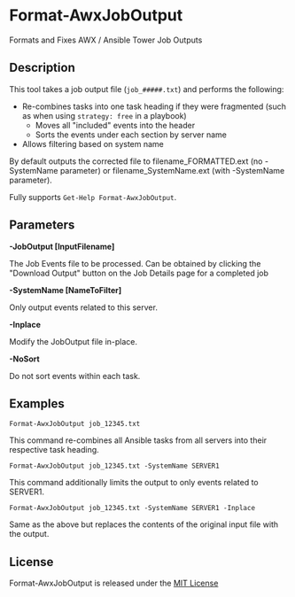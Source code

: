 # Format-AwxJobOutput

Formats and Fixes AWX / Ansible Tower Job Outputs

## Description

This tool takes a job output file (`job_#####.txt`) and performs the following:
  - Re-combines tasks into one task heading if they were fragmented (such as when using `strategy: free` in a playbook)
    - Moves all "included" events into the header
    - Sorts the events under each section by server name
  - Allows filtering based on system name

By default outputs the corrected file to filename_FORMATTED.ext (no -SystemName parameter) or filename_SystemName.ext (with -SystemName parameter).

Fully supports `Get-Help Format-AwxJobOutput`.

## Parameters

**-JobOutput [InputFilename]**

The Job Events file to be processed. Can be obtained by clicking the "Download Output" button on the Job Details page for a completed job

**-SystemName [NameToFilter]**

Only output events related to this server.

**-Inplace**

Modify the JobOutput file in-place.

**-NoSort**

Do not sort events within each task.

## Examples

`Format-AwxJobOutput job_12345.txt`

This command re-combines all Ansible tasks from all servers into their respective task heading.

`Format-AwxJobOutput job_12345.txt -SystemName SERVER1`

This command additionally limits the output to only events related to SERVER1.

`Format-AwxJobOutput job_12345.txt -SystemName SERVER1 -Inplace`

Same as the above but replaces the contents of the original input file with the output.

## License

Format-AwxJobOutput is released under the [MIT License](https://opensource.org/licenses/MIT)